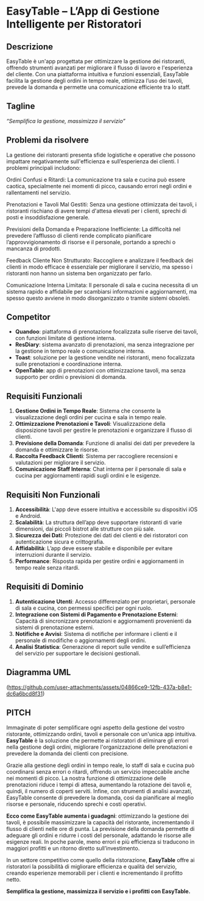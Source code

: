 # EasyTable – L’App di Gestione Intelligente per Ristoratori

## Descrizione
EasyTable è un'app progettata per ottimizzare la gestione dei ristoranti, offrendo strumenti avanzati per migliorare il flusso di lavoro e l'esperienza del cliente. Con una piattaforma intuitiva e funzioni essenziali, EasyTable facilita la gestione degli ordini in tempo reale, ottimizza l’uso dei tavoli, prevede la domanda e permette una comunicazione efficiente tra lo staff.

## Tagline
*“Semplifica la gestione, massimizza il servizio”*

## Problemi da risolvere

La gestione dei ristoranti presenta sfide logistiche e operative che possono impattare negativamente sull'efficienza e sull’esperienza dei clienti. I problemi principali includono:

Ordini Confusi e Ritardi: La comunicazione tra sala e cucina può essere caotica, specialmente nei momenti di picco, causando errori negli ordini e rallentamenti nel servizio.

Prenotazioni e Tavoli Mal Gestiti: Senza una gestione ottimizzata dei tavoli, i ristoranti rischiano di avere tempi d'attesa elevati per i clienti, sprechi di posti e insoddisfazione generale.

Previsioni della Domanda e Preparazione Inefficiente: La difficoltà nel prevedere l’afflusso di clienti rende complicato pianificare l’approvvigionamento di risorse e il personale, portando a sprechi o mancanza di prodotti.

Feedback Cliente Non Strutturato: Raccogliere e analizzare il feedback dei clienti in modo efficace è essenziale per migliorare il servizio, ma spesso i ristoranti non hanno un sistema ben organizzato per farlo.

Comunicazione Interna Limitata: Il personale di sala e cucina necessita di un sistema rapido e affidabile per scambiarsi informazioni e aggiornamenti, ma spesso questo avviene in modo disorganizzato o tramite sistemi obsoleti.

## Competitor
- **Quandoo**: piattaforma di prenotazione focalizzata sulle riserve dei tavoli, con funzioni limitate di gestione interna.
- **ResDiary**: sistema avanzato di prenotazioni, ma senza integrazione per la gestione in tempo reale o comunicazione interna.
- **Toast**: soluzione per la gestione vendite nei ristoranti, meno focalizzata sulle prenotazioni e coordinazione interna.
- **OpenTable**: app di prenotazioni con ottimizzazione tavoli, ma senza supporto per ordini o previsioni di domanda.

## Requisiti Funzionali
1. **Gestione Ordini in Tempo Reale**: Sistema che consente la visualizzazione degli ordini per cucina e sala in tempo reale.
2. **Ottimizzazione Prenotazioni e Tavoli**: Visualizzazione della disposizione tavoli per gestire le prenotazioni e organizzare il flusso di clienti.
3. **Previsione della Domanda**: Funzione di analisi dei dati per prevedere la domanda e ottimizzare le risorse.
4. **Raccolta Feedback Clienti**: Sistema per raccogliere recensioni e valutazioni per migliorare il servizio.
5. **Comunicazione Staff Interna**: Chat interna per il personale di sala e cucina per aggiornamenti rapidi sugli ordini e le esigenze.

## Requisiti Non Funzionali
1. **Accessibilità**: L'app deve essere intuitiva e accessibile su dispositivi iOS e Android.
2. **Scalabilità**: La struttura dell’app deve supportare ristoranti di varie dimensioni, dai piccoli bistrot alle strutture con più sale.
3. **Sicurezza dei Dati**: Protezione dei dati dei clienti e dei ristoratori con autenticazione sicura e crittografia.
4. **Affidabilità**: L’app deve essere stabile e disponibile per evitare interruzioni durante il servizio.
5. **Performance**: Risposta rapida per gestire ordini e aggiornamenti in tempo reale senza ritardi.

## Requisiti di Dominio
1. **Autenticazione Utenti**: Accesso differenziato per proprietari, personale di sala e cucina, con permessi specifici per ogni ruolo.
2. **Integrazione con Sistemi di Pagamento e Prenotazione Esterni**: Capacità di sincronizzare prenotazioni e aggiornamenti provenienti da sistemi di prenotazione esterni.
3. **Notifiche e Avvisi**: Sistema di notifiche per informare i clienti e il personale di modifiche o aggiornamenti degli ordini.
4. **Analisi Statistica**: Generazione di report sulle vendite e sull’efficienza del servizio per supportare le decisioni gestionali.

## Diagramma UML
(https://github.com/user-attachments/assets/04866ce9-12fb-437a-b8e1-dc6a6bcd8f31)

 
## PITCH

Immaginate di poter semplificare ogni aspetto della gestione del vostro ristorante, ottimizzando ordini, tavoli e personale con un'unica app intuitiva. **EasyTable** è la soluzione che permette ai ristoratori di eliminare gli errori nella gestione degli ordini, migliorare l'organizzazione delle prenotazioni e prevedere la domanda dei clienti con precisione. 

Grazie alla gestione degli ordini in tempo reale, lo staff di sala e cucina può coordinarsi senza errori o ritardi, offrendo un servizio impeccabile anche nei momenti di picco. La nostra funzione di ottimizzazione delle prenotazioni riduce i tempi di attesa, aumentando la rotazione dei tavoli e, quindi, il numero di coperti serviti. Infine, con strumenti di analisi avanzati, EasyTable consente di prevedere la domanda, così da pianificare al meglio risorse e personale, riducendo sprechi e costi operativi.

**Ecco come EasyTable aumenta i guadagni**: ottimizzando la gestione dei tavoli, è possibile massimizzare la capacità del ristorante, incrementando il flusso di clienti nelle ore di punta. La previsione della domanda permette di adeguare gli ordini e ridurre i costi del personale, adattando le risorse alle esigenze reali. In poche parole, meno errori e più efficienza si traducono in maggiori profitti e un ritorno diretto sull’investimento.

In un settore competitivo come quello della ristorazione, **EasyTable** offre ai ristoratori la possibilità di migliorare efficienza e qualità del servizio, creando esperienze memorabili per i clienti e incrementando il profitto netto.

**Semplifica la gestione, massimizza il servizio e i profitti con EasyTable.**






